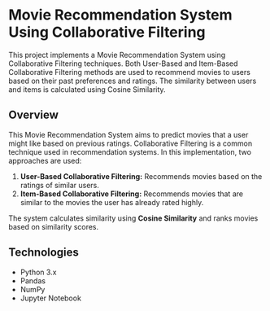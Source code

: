 # Movie Recommendation System Using Collaborative Filtering

This project implements a Movie Recommendation System using Collaborative Filtering techniques. Both User-Based and Item-Based Collaborative Filtering methods are used to recommend movies to users based on their past preferences and ratings. The similarity between users and items is calculated using Cosine Similarity.

## Overview

This Movie Recommendation System aims to predict movies that a user might like based on previous ratings. Collaborative Filtering is a common technique used in recommendation systems. In this implementation, two approaches are used:

1. **User-Based Collaborative Filtering:** Recommends movies based on the ratings of similar users.
2. **Item-Based Collaborative Filtering:** Recommends movies that are similar to the movies the user has already rated highly.

The system calculates similarity using **Cosine Similarity** and ranks movies based on similarity scores.

## Technologies

- Python 3.x
- Pandas
- NumPy
- Jupyter Notebook 
